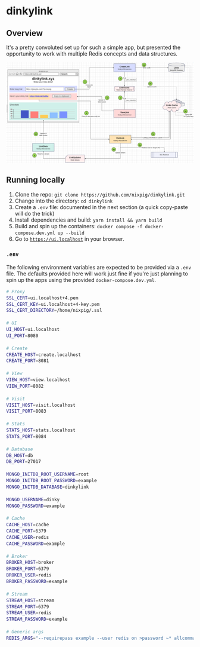 # dinkylink

## Overview

It's a pretty convoluted set up for such a simple app, but presented the opportunity to work with multiple Redis concepts and data structures.

![dinkylink architecture diagram](files/dinkylink-arch-diagram.png "dinkylink architecture diagram")

## Running locally

1. Clone the repo: `git clone https://github.com/nixpig/dinkylink.git`
1. Change into the directory: `cd dinkylink`
1. Create a `.env` file: documented in the next section (a quick copy-paste will do the trick)
1. Install dependencies and build: `yarn install && yarn build`
1. Build and spin up the containers: `docker compose -f docker-compose.dev.yml up --build`
1. Go to [`https://ui.localhost`](https://ui.localhost) in your browser.

### `.env`

The following environment variables are expected to be provided via a `.env` file. The defaults provided here will work just fine if you're just planning to spin up the apps using the provided `docker-compose.dev.yml`.

```bash
# Proxy
SSL_CERT=ui.localhost+4.pem
SSL_CERT_KEY=ui.localhost+4-key.pem
SSL_CERT_DIRECTORY=/home/nixpig/.ssl

# UI
UI_HOST=ui.localhost
UI_PORT=8080

# Create
CREATE_HOST=create.localhost
CREATE_PORT=8081

# View
VIEW_HOST=view.localhost
VIEW_PORT=8082

# Visit
VISIT_HOST=visit.localhost
VISIT_PORT=8083

# Stats
STATS_HOST=stats.localhost
STATS_PORT=8084

# Database
DB_HOST=db
DB_PORT=27017

MONGO_INITDB_ROOT_USERNAME=root
MONGO_INITDB_ROOT_PASSWORD=example
MONGO_INITDB_DATABASE=dinkylink

MONGO_USERNAME=dinky
MONGO_PASSWORD=example

# Cache
CACHE_HOST=cache
CACHE_PORT=6379
CACHE_USER=redis
CACHE_PASSWORD=example

# Broker
BROKER_HOST=broker
BROKER_PORT=6379
BROKER_USER=redis
BROKER_PASSWORD=example

# Stream
STREAM_HOST=stream
STREAM_PORT=6379
STREAM_USER=redis
STREAM_PASSWORD=example

# Generic args
REDIS_ARGS="--requirepass example --user redis on >password ~* allcommands --user default off nopass nocommands"
```
